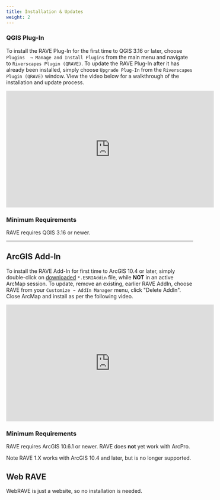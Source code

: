 ```yaml
---
title: Installation & Updates
weight: 2
---
```


### QGIS Plug-In

To install the RAVE Plug-In for the first time to QGIS 3.16 or later, choose `Plugins  → Manage and Install Plugins` from the main menu and navigate to `Riverscapes Plugin (QRAVE)`. To update the RAVE Plug-In after it has already been installed, simply choose `Upgrade Plug-In` from the `Riverscapes Plugin (QRAVE)` window. View the video below for a walkthrough of the installation and update process. 

<div class="responsive-embed">
<iframe width="560" height="315" src="https://www.youtube.com/watch?v=O5xwIqhtlag" frameborder="0" allow="accelerometer; autoplay; clipboard-write; encrypted-media; gyroscope; picture-in-picture" allowfullscreen></iframe>
</div>

### Minimum Requirements

RAVE requires QGIS 3.16 or newer.



-------------
## ArcGIS Add-In

To install the RAVE Add-In for first time to ArcGIS 10.4 or later, simply double-click on [downloaded](https://github.com/Riverscapes/RaveAddIn/releases/latest) `*.ESRIAddin` file, while **NOT** in an active ArcMap session. To update, remove an existing, earlier RAVE AddIn, choose RAVE from your `Customize → AddIn Manager` menu, click "Delete AddIn". Close ArcMap and install as per the following video.

<div class="responsive-embed">
<iframe width="560" height="315" src="https://www.youtube.com/embed/is_9c7eYGl0" frameborder="0" allow="accelerometer; autoplay; clipboard-write; encrypted-media; gyroscope; picture-in-picture" allowfullscreen></iframe>
</div>

### Minimum Requirements

RAVE requires ArcGIS 10.6.1 or newer. RAVE does **not** yet work with ArcPro.

Note RAVE 1.X works with ArcGIS 10.4 and later, but is no longer supported.

## Web RAVE

WebRAVE is just a website, so no installation is needed.
